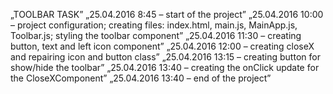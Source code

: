 ﻿„TOOLBAR TASK”
„25.04.2016 8:45 – start of the project”
„25.04.2016 10:00 – project configuration; creating files: index.html, main.js, MainApp.js, Toolbar.js; styling the toolbar component”
„25.04.2016 11:30 – creating button, text and left icon component”
„25.04.2016 12:00 – creating closeX and repairing icon and button class”
„25.04.2016 13:15 – creating button for show/hide the toolbar”
„25.04.2016 13:40 – creating the onClick update for the CloseXComponent”
„25.04.2016 13:40 – end of the project”
